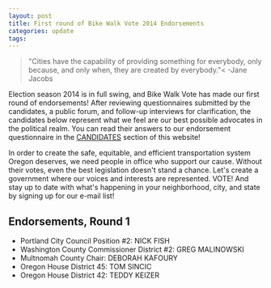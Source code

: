 ```yaml
---
layout: post
title: First round of Bike Walk Vote 2014 Endorsements 
categories: update
tags:
---
```


> "Cities have the capability of providing something for everybody, only because, and only when, they are created by everybody."< -Jane Jacobs 

Election season 2014 is in full swing, and Bike Walk Vote has made our first round of endorsements! After reviewing questionnaires submitted by the candidates, a public forum, and follow-up interviews for clarification, the candidates below represent what we feel are our best possible advocates in the political realm.
You can read their answers to our endorsement questionnaire in the <a href="/candidates.html">CANDIDATES</a> section of this website!

In order to create the safe, equitable, and efficient transportation system Oregon deserves, we need people in office who support our cause. Without their votes, even the best legislation doesn't stand a chance. Let's create a government where our voices and interests are represented. VOTE! And stay up to date with what's happening in your neighborhood, city, and state by signing up for our e-mail list!

## Endorsements, Round 1

* Portland City Council Position #2: NICK FISH 
* Washington County Commissioner District #2: GREG MALINOWSKI
* Multnomah County Chair: DEBORAH KAFOURY
* Oregon House District 45: TOM SINCIC
* Oregon House District 42: TEDDY KEIZER
